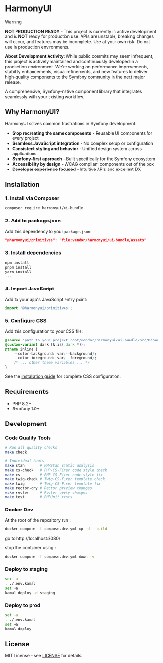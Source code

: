 # HarmonyUI

> [!WARNING]
> **NOT PRODUCTION READY** - This project is currently in active development and is **NOT** ready for production use. APIs are unstable, breaking changes will occur, and features may be incomplete. Use at your own risk. Do not use in production environments.

**About Development Activity**: While public commits may seem infrequent, this project is actively maintained and continuously developed in a production environment. We're working on performance improvements, stability enhancements, visual refinements, and new features to deliver high-quality components to the Symfony community in the next major release.

A comprehensive, Symfony-native component library that integrates seamlessly with your existing workflow.

## Why HarmonyUI?

HarmonyUI solves common frustrations in Symfony development:

- **Stop recreating the same components** - Reusable UI components for every project
- **Seamless JavaScript integration** - No complex setup or configuration
- **Consistent styling and behavior** - Unified design system across applications
- **Symfony-first approach** - Built specifically for the Symfony ecosystem
- **Accessibility by design** - WCAG compliant components out of the box
- **Developer experience focused** - Intuitive APIs and excellent DX

## Installation

### 1. Install via Composer

```bash
composer require harmonyui/ui-bundle
```

### 2. Add to package.json

Add this dependency to your `package.json`:

```json
"@harmonyui/primitives": "file:vendor/harmonyui/ui-bundle/assets"
```

### 3. Install dependencies

```bash
npm install
pnpm install
yarn install
...
```

### 4. Import JavaScript

Add to your app's JavaScript entry point:

```javascript
import '@harmonyui/primitives';
```

### 5. Configure CSS

Add this configuration to your CSS file:

```css
@source "path_to_your_project_root/vendor/harmonyui/ui-bundle/src/Resources/config/styles/**/*";
@custom-variant dark (&:is(.dark *));
@theme inline {
    --color-background: var(--background);
    --color-foreground: var(--foreground);
    /* ... other theme variables ... */
}
```

See the [installation guide](https://www.harmonyui.org/docs/overview/installation) for complete CSS configuration.

## Requirements

- PHP 8.2+
- Symfony 7.0+

## Development

### Code Quality Tools

```bash
# Run all quality checks
make check

# Individual tools
make stan       # PHPStan static analysis  
make cs-check   # PHP-CS-Fixer code style check
make cs         # PHP-CS-Fixer code style fix
make twig-check # Twig-CS-Fixer template check
make twig       # Twig-CS-Fixer template fix
make rector-dry # Rector preview changes
make rector     # Rector apply changes  
make test       # PHPUnit tests
```

### Docker Dev

At the root of the repository run :
```bash 
docker compose -f compose.dev.yml up -d --build
```

go to http://localhost:8080/


stop the container using : 
```bash
docker compose -f compose.dev.yml down -v
```

### Deploy to staging 

```bash
set -a
. ./.env.kamal
set +a
kamal deploy -d staging
```

### Deploy to prod 

```bash
set -a
. ./.env.kamal
set +a
kamal deploy
```
## License

MIT License - see [LICENSE](LICENSE) for details.